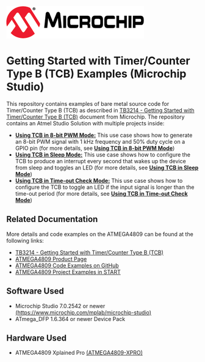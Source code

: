[![MCHP](images/microchip.png)](https://www.microchip.com)

# Getting Started with Timer/Counter Type B (TCB) Examples (Microchip Studio)

  This repository contains examples of bare metal source code for Timer/Counter Type B (TCB) as described in [TB3214 - Getting Started with Timer/Counter Type B (TCB)](https://ww1.microchip.com/downloads/en/Appnotes/TB3214-Getting-Started-with-TCB-90003214A.pdf) document from Microchip. The repository contains an Atmel Studio Solution with multiple projects inside:

  * [<strong>Using TCB in 8-bit PWM Mode:</strong>](Using_TCB_in_8-bit_PWM_Mode) This use case shows how to generate an 8-bit PWM signal with 1 kHz frequency and 50% duty cycle on a GPIO pin (for more details, see [<strong>Using TCB in 8-bit PWM Mode</strong>](Using_TCB_in_8-bit_PWM_Mode))
  * [<strong>Using TCB in Sleep Mode:</strong>](Using_TCB_in_Sleep_Mode) This use case shows how to configure the TCB to produce an interrupt every second that wakes up the device from sleep and toggles an LED (for more details, see [<strong>Using TCB in Sleep Mode</strong>](Using_TCB_in_Sleep_Mode))
  * [<strong>Using TCB in Time-out Check Mode:</strong>](Using_TCB_in_Time-out_Check_Mode) This use case shows how to configure the TCB to toggle an LED if the input signal is longer than the time-out period (for more details, see [<strong>Using TCB in Time-out Check Mode</strong>](Using_TCB_in_Time-out_Check_Mode))

## Related Documentation
More details and code examples on the ATMEGA4809 can be found at the following links:
- [TB3214 - Getting Started with Timer/Counter Type B (TCB)](https://ww1.microchip.com/downloads/en/Appnotes/TB3214-Getting-Started-with-TCB-90003214A.pdf)
- [ATMEGA4809 Product Page](https://www.microchip.com/wwwproducts/en/ATMEGA4809)
- [ATMEGA4809 Code Examples on GitHub](https://github.com/microchip-pic-avr-examples?q=atmega4809)
- [ATMEGA4809 Project Examples in START](https://start.atmel.com/#examples/ATMEGA4809XplainedPro)


## Software Used
- Microchip Studio 7.0.2542 or newer [(https://www.microchip.com/mplab/microchip-studio)](https://www.microchip.com/mplab/microchip-studio)
- ATmega_DFP 1.6.364 or newer Device Pack


## Hardware Used
- ATMEGA4809 Xplained Pro [(ATMEGA4809-XPRO)](https://www.microchip.com/developmenttools/ProductDetails/ATMEGA4809-XPRO)
